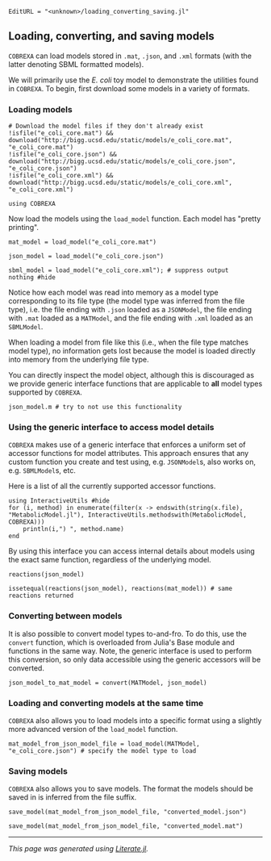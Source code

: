 ```@meta
EditURL = "<unknown>/loading_converting_saving.jl"
```

## Loading, converting, and saving models

`COBREXA` can load models stored in `.mat`, `.json`, and `.xml` formats (with
the latter denoting SBML formatted models).

We will primarily use the *E. coli* toy model to demonstrate the utilities
found in `COBREXA`. To begin, first download some models in a variety of
formats.

### Loading models

```@example loading_converting_saving
# Download the model files if they don't already exist
!isfile("e_coli_core.mat") && download("http://bigg.ucsd.edu/static/models/e_coli_core.mat", "e_coli_core.mat")
!isfile("e_coli_core.json") && download("http://bigg.ucsd.edu/static/models/e_coli_core.json", "e_coli_core.json")
!isfile("e_coli_core.xml") &&  download("http://bigg.ucsd.edu/static/models/e_coli_core.xml", "e_coli_core.xml")

using COBREXA
```

Now load the models using the `load_model` function. Each model has "pretty printing".

```@example loading_converting_saving
mat_model = load_model("e_coli_core.mat")

json_model = load_model("e_coli_core.json")

sbml_model = load_model("e_coli_core.xml"); # suppress output
nothing #hide
```

Notice how each model was read into memory as a model type corresponding to
its file type (the model type was inferred from the file type), i.e. the file
ending with `.json` loaded as a `JSONModel`, the file ending with `.mat`
loaded as a `MATModel`, and the file ending with `.xml` loaded as an
`SBMLModel`.

When loading a model from file like this (i.e., when the file type matches
model type), no information gets lost because the model is loaded directly
into memory from the underlying file type.

You can directly inspect the model object, although this is discouraged as we
provide generic interface functions that are applicable to __all__ model types
supported by `COBREXA`.

```@example loading_converting_saving
json_model.m # try to not use this functionality
```

### Using the generic interface to access model details

`COBREXA` makes use of a generic interface that enforces a uniform set of
accessor functions for model attributes. This approach ensures that any custom
function you create and test using, e.g. `JSONModel`s, also works on, e.g.
`SBMLModel`s, etc.

Here is a list of all the currently supported accessor functions.

```@example loading_converting_saving
using InteractiveUtils #hide
for (i, method) in enumerate(filter(x -> endswith(string(x.file), "MetabolicModel.jl"), InteractiveUtils.methodswith(MetabolicModel, COBREXA)))
    println(i,") ", method.name)
end
```

By using this interface you can access internal details about models using the
exact same function, regardless of the underlying model.

```@example loading_converting_saving
reactions(json_model)

issetequal(reactions(json_model), reactions(mat_model)) # same reactions returned
```

### Converting between models

It is also possible to convert model types to-and-fro. To do this, use the
`convert` function, which is overloaded from Julia's Base module and functions
in the same way. Note, the generic interface is used to perform this
conversion, so only data accessible using the generic accessors will be
converted.

```@example loading_converting_saving
json_model_to_mat_model = convert(MATModel, json_model)
```

### Loading and converting models at the same time

`COBREXA` also allows you to load models into a specific format using a
slightly more advanced version of the `load_model` function.

```@example loading_converting_saving
mat_model_from_json_model_file = load_model(MATModel, "e_coli_core.json") # specify the model type to load
```

### Saving models

`COBREXA` also allows you to save models. The format the models should be
saved in is inferred from the file suffix.

```@example loading_converting_saving
save_model(mat_model_from_json_model_file, "converted_model.json")

save_model(mat_model_from_json_model_file, "converted_model.mat")
```

---

*This page was generated using [Literate.jl](https://github.com/fredrikekre/Literate.jl).*

